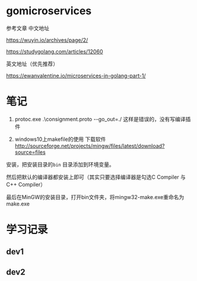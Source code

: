 # gomicroservices
参考文章
中文地址

https://wuyin.io/archives/page/2/

https://studygolang.com/articles/12060

英文地址（优先推荐）

https://ewanvalentine.io/microservices-in-golang-part-1/
# 笔记

1. protoc.exe .\consignment.proto --go_out=./
这样是错误的，没有写编译插件

2. windows10上makefile的使用
下载软件 http://sourceforge.net/projects/mingw/files/latest/download?source=files

安装，把安装目录的`bin` 目录添加到环境变量。

然后把默认的编译器都安装上即可（其实只要选择编译器是勾选C Compiler 与C++ Compiler）

最后在MinGW的安装目录，打开bin文件夹，将mingw32-make.exe重命名为make.exe

# 学习记录
## dev1

## dev2